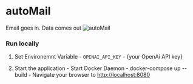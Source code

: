# autoMail
Email goes in. Data comes out
![autoMail](https://github.com/jkrubin/autoMail/assets/6620604/ee75a4e5-bb93-4a2f-b44b-8d46b6f2b95f)

### Run locally
  1. Set Environemnt Variable
    - `OPENAI_API_KEY` - {your OpenAi API key}

  2. Start the application
    - Start Docker Daemon
    - docker-compose up --build
    - Navigate your browser to [http://localhost:8080](http://localhost:8080)